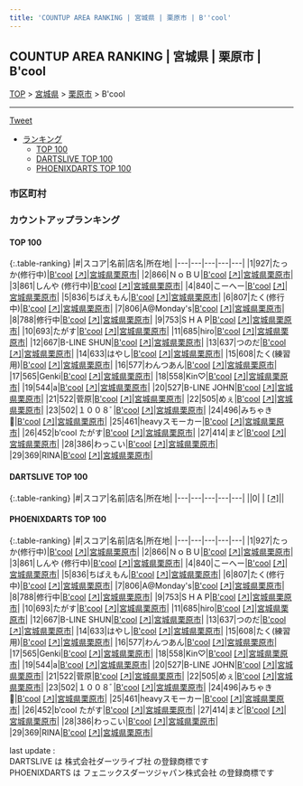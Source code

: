```yaml
---
title: 'COUNTUP AREA RANKING | 宮城県 | 栗原市 | B''cool'
---
```

## COUNTUP AREA RANKING | 宮城県 | 栗原市 | B'cool

[TOP](/darts/rank/) > [宮城県](/darts/rank/宮城県/) > [栗原市](/darts/rank/宮城県/栗原市/) > B'cool

___

<a href="https://twitter.com/share?ref_src=twsrc%5Etfw" data-text="COUNTUP AREA RANKING | 宮城県栗原市B'cool" class="twitter-share-button" data-hashtags="DARTSLIVE,PHOENIXDARTS,darts,ダーツ" data-show-count="false">Tweet</a>

* [ランキング](#カウントアップランキング)
    * [TOP 100](#top-100)
    * [DARTSLIVE TOP 100](#dartslive-top-100)
    * [PHOENIXDARTS TOP 100](#phoenixdarts-top-100)

### 市区町村

<ul>

</ul>

### カウントアップランキング

#### TOP 100



{:.table-ranking}
|#|スコア|名前|店名|所在地|
|---|---|---|---|---|
|1|927|<span class="rank-name-pd">たっか(修行中)</span>|<a href="/darts/rank/shops/9002.html">B'cool</a> <a href="https://vs.phoenixdarts.com/jp/shop/shopDetailInfo/s_9002?s_seq=9002">[↗]</a>|<a href="/darts/rank/宮城県/栗原市">宮城県栗原市</a>|
|2|866|<span class="rank-name-pd">ＮｏＢＵ</span>|<a href="/darts/rank/shops/9002.html">B'cool</a> <a href="https://vs.phoenixdarts.com/jp/shop/shopDetailInfo/s_9002?s_seq=9002">[↗]</a>|<a href="/darts/rank/宮城県/栗原市">宮城県栗原市</a>|
|3|861|<span class="rank-name-pd">しんや  (修行中)</span>|<a href="/darts/rank/shops/9002.html">B'cool</a> <a href="https://vs.phoenixdarts.com/jp/shop/shopDetailInfo/s_9002?s_seq=9002">[↗]</a>|<a href="/darts/rank/宮城県/栗原市">宮城県栗原市</a>|
|4|840|<span class="rank-name-pd">こーへー</span>|<a href="/darts/rank/shops/9002.html">B'cool</a> <a href="https://vs.phoenixdarts.com/jp/shop/shopDetailInfo/s_9002?s_seq=9002">[↗]</a>|<a href="/darts/rank/宮城県/栗原市">宮城県栗原市</a>|
|5|836|<span class="rank-name-pd">ちばえもん</span>|<a href="/darts/rank/shops/9002.html">B'cool</a> <a href="https://vs.phoenixdarts.com/jp/shop/shopDetailInfo/s_9002?s_seq=9002">[↗]</a>|<a href="/darts/rank/宮城県/栗原市">宮城県栗原市</a>|
|6|807|<span class="rank-name-pd">たく(修行中)</span>|<a href="/darts/rank/shops/9002.html">B'cool</a> <a href="https://vs.phoenixdarts.com/jp/shop/shopDetailInfo/s_9002?s_seq=9002">[↗]</a>|<a href="/darts/rank/宮城県/栗原市">宮城県栗原市</a>|
|7|806|<span class="rank-name-pd">A@Monday&#x27;s</span>|<a href="/darts/rank/shops/9002.html">B'cool</a> <a href="https://vs.phoenixdarts.com/jp/shop/shopDetailInfo/s_9002?s_seq=9002">[↗]</a>|<a href="/darts/rank/宮城県/栗原市">宮城県栗原市</a>|
|8|788|<span class="rank-name-pd">修行中</span>|<a href="/darts/rank/shops/9002.html">B'cool</a> <a href="https://vs.phoenixdarts.com/jp/shop/shopDetailInfo/s_9002?s_seq=9002">[↗]</a>|<a href="/darts/rank/宮城県/栗原市">宮城県栗原市</a>|
|9|753|<span class="rank-name-pd">S H A P</span>|<a href="/darts/rank/shops/9002.html">B'cool</a> <a href="https://vs.phoenixdarts.com/jp/shop/shopDetailInfo/s_9002?s_seq=9002">[↗]</a>|<a href="/darts/rank/宮城県/栗原市">宮城県栗原市</a>|
|10|693|<span class="rank-name-pd">たがす</span>|<a href="/darts/rank/shops/9002.html">B'cool</a> <a href="https://vs.phoenixdarts.com/jp/shop/shopDetailInfo/s_9002?s_seq=9002">[↗]</a>|<a href="/darts/rank/宮城県/栗原市">宮城県栗原市</a>|
|11|685|<span class="rank-name-pd">hiro</span>|<a href="/darts/rank/shops/9002.html">B'cool</a> <a href="https://vs.phoenixdarts.com/jp/shop/shopDetailInfo/s_9002?s_seq=9002">[↗]</a>|<a href="/darts/rank/宮城県/栗原市">宮城県栗原市</a>|
|12|667|<span class="rank-name-pd">B-LINE SHUN</span>|<a href="/darts/rank/shops/9002.html">B'cool</a> <a href="https://vs.phoenixdarts.com/jp/shop/shopDetailInfo/s_9002?s_seq=9002">[↗]</a>|<a href="/darts/rank/宮城県/栗原市">宮城県栗原市</a>|
|13|637|<span class="rank-name-pd">つのだ</span>|<a href="/darts/rank/shops/9002.html">B'cool</a> <a href="https://vs.phoenixdarts.com/jp/shop/shopDetailInfo/s_9002?s_seq=9002">[↗]</a>|<a href="/darts/rank/宮城県/栗原市">宮城県栗原市</a>|
|14|633|<span class="rank-name-pd">はやし</span>|<a href="/darts/rank/shops/9002.html">B'cool</a> <a href="https://vs.phoenixdarts.com/jp/shop/shopDetailInfo/s_9002?s_seq=9002">[↗]</a>|<a href="/darts/rank/宮城県/栗原市">宮城県栗原市</a>|
|15|608|<span class="rank-name-pd">たく(練習用)</span>|<a href="/darts/rank/shops/9002.html">B'cool</a> <a href="https://vs.phoenixdarts.com/jp/shop/shopDetailInfo/s_9002?s_seq=9002">[↗]</a>|<a href="/darts/rank/宮城県/栗原市">宮城県栗原市</a>|
|16|577|<span class="rank-name-pd">わんつあん</span>|<a href="/darts/rank/shops/9002.html">B'cool</a> <a href="https://vs.phoenixdarts.com/jp/shop/shopDetailInfo/s_9002?s_seq=9002">[↗]</a>|<a href="/darts/rank/宮城県/栗原市">宮城県栗原市</a>|
|17|565|<span class="rank-name-pd">Genki</span>|<a href="/darts/rank/shops/9002.html">B'cool</a> <a href="https://vs.phoenixdarts.com/jp/shop/shopDetailInfo/s_9002?s_seq=9002">[↗]</a>|<a href="/darts/rank/宮城県/栗原市">宮城県栗原市</a>|
|18|558|<span class="rank-name-pd">Kin♡</span>|<a href="/darts/rank/shops/9002.html">B'cool</a> <a href="https://vs.phoenixdarts.com/jp/shop/shopDetailInfo/s_9002?s_seq=9002">[↗]</a>|<a href="/darts/rank/宮城県/栗原市">宮城県栗原市</a>|
|19|544|<span class="rank-name-pd">a</span>|<a href="/darts/rank/shops/9002.html">B'cool</a> <a href="https://vs.phoenixdarts.com/jp/shop/shopDetailInfo/s_9002?s_seq=9002">[↗]</a>|<a href="/darts/rank/宮城県/栗原市">宮城県栗原市</a>|
|20|527|<span class="rank-name-pd">B-LINE JOHN</span>|<a href="/darts/rank/shops/9002.html">B'cool</a> <a href="https://vs.phoenixdarts.com/jp/shop/shopDetailInfo/s_9002?s_seq=9002">[↗]</a>|<a href="/darts/rank/宮城県/栗原市">宮城県栗原市</a>|
|21|522|<span class="rank-name-pd">菅原</span>|<a href="/darts/rank/shops/9002.html">B'cool</a> <a href="https://vs.phoenixdarts.com/jp/shop/shopDetailInfo/s_9002?s_seq=9002">[↗]</a>|<a href="/darts/rank/宮城県/栗原市">宮城県栗原市</a>|
|22|505|<span class="rank-name-pd">めぇ</span>|<a href="/darts/rank/shops/9002.html">B'cool</a> <a href="https://vs.phoenixdarts.com/jp/shop/shopDetailInfo/s_9002?s_seq=9002">[↗]</a>|<a href="/darts/rank/宮城県/栗原市">宮城県栗原市</a>|
|23|502|<span class="rank-name-pd">１００８ﾞ</span>|<a href="/darts/rank/shops/9002.html">B'cool</a> <a href="https://vs.phoenixdarts.com/jp/shop/shopDetailInfo/s_9002?s_seq=9002">[↗]</a>|<a href="/darts/rank/宮城県/栗原市">宮城県栗原市</a>|
|24|496|<span class="rank-name-pd">みちゃき🫶</span>|<a href="/darts/rank/shops/9002.html">B'cool</a> <a href="https://vs.phoenixdarts.com/jp/shop/shopDetailInfo/s_9002?s_seq=9002">[↗]</a>|<a href="/darts/rank/宮城県/栗原市">宮城県栗原市</a>|
|25|461|<span class="rank-name-pd">heavyスモーカー</span>|<a href="/darts/rank/shops/9002.html">B'cool</a> <a href="https://vs.phoenixdarts.com/jp/shop/shopDetailInfo/s_9002?s_seq=9002">[↗]</a>|<a href="/darts/rank/宮城県/栗原市">宮城県栗原市</a>|
|26|452|<span class="rank-name-pd">b′cool たがす</span>|<a href="/darts/rank/shops/9002.html">B'cool</a> <a href="https://vs.phoenixdarts.com/jp/shop/shopDetailInfo/s_9002?s_seq=9002">[↗]</a>|<a href="/darts/rank/宮城県/栗原市">宮城県栗原市</a>|
|27|414|<span class="rank-name-pd">まど</span>|<a href="/darts/rank/shops/9002.html">B'cool</a> <a href="https://vs.phoenixdarts.com/jp/shop/shopDetailInfo/s_9002?s_seq=9002">[↗]</a>|<a href="/darts/rank/宮城県/栗原市">宮城県栗原市</a>|
|28|386|<span class="rank-name-pd">わっこい</span>|<a href="/darts/rank/shops/9002.html">B'cool</a> <a href="https://vs.phoenixdarts.com/jp/shop/shopDetailInfo/s_9002?s_seq=9002">[↗]</a>|<a href="/darts/rank/宮城県/栗原市">宮城県栗原市</a>|
|29|369|<span class="rank-name-pd">RINA</span>|<a href="/darts/rank/shops/9002.html">B'cool</a> <a href="https://vs.phoenixdarts.com/jp/shop/shopDetailInfo/s_9002?s_seq=9002">[↗]</a>|<a href="/darts/rank/宮城県/栗原市">宮城県栗原市</a>|


#### DARTSLIVE TOP 100



{:.table-ranking}
|#|スコア|名前|店名|所在地|
|---|---|---|---|---|
||0|<span class="rank-name-dl"> </span>|<a href="/darts/rank/shops/.html"></a> <a href="">[↗]</a>|<a href="/darts/rank//"></a>|


#### PHOENIXDARTS TOP 100



{:.table-ranking}
|#|スコア|名前|店名|所在地|
|---|---|---|---|---|
|1|927|<span class="rank-name-pd">たっか(修行中)</span>|<a href="/darts/rank/shops/9002.html">B'cool</a> <a href="https://vs.phoenixdarts.com/jp/shop/shopDetailInfo/s_9002?s_seq=9002">[↗]</a>|<a href="/darts/rank/宮城県/栗原市">宮城県栗原市</a>|
|2|866|<span class="rank-name-pd">ＮｏＢＵ</span>|<a href="/darts/rank/shops/9002.html">B'cool</a> <a href="https://vs.phoenixdarts.com/jp/shop/shopDetailInfo/s_9002?s_seq=9002">[↗]</a>|<a href="/darts/rank/宮城県/栗原市">宮城県栗原市</a>|
|3|861|<span class="rank-name-pd">しんや  (修行中)</span>|<a href="/darts/rank/shops/9002.html">B'cool</a> <a href="https://vs.phoenixdarts.com/jp/shop/shopDetailInfo/s_9002?s_seq=9002">[↗]</a>|<a href="/darts/rank/宮城県/栗原市">宮城県栗原市</a>|
|4|840|<span class="rank-name-pd">こーへー</span>|<a href="/darts/rank/shops/9002.html">B'cool</a> <a href="https://vs.phoenixdarts.com/jp/shop/shopDetailInfo/s_9002?s_seq=9002">[↗]</a>|<a href="/darts/rank/宮城県/栗原市">宮城県栗原市</a>|
|5|836|<span class="rank-name-pd">ちばえもん</span>|<a href="/darts/rank/shops/9002.html">B'cool</a> <a href="https://vs.phoenixdarts.com/jp/shop/shopDetailInfo/s_9002?s_seq=9002">[↗]</a>|<a href="/darts/rank/宮城県/栗原市">宮城県栗原市</a>|
|6|807|<span class="rank-name-pd">たく(修行中)</span>|<a href="/darts/rank/shops/9002.html">B'cool</a> <a href="https://vs.phoenixdarts.com/jp/shop/shopDetailInfo/s_9002?s_seq=9002">[↗]</a>|<a href="/darts/rank/宮城県/栗原市">宮城県栗原市</a>|
|7|806|<span class="rank-name-pd">A@Monday&#x27;s</span>|<a href="/darts/rank/shops/9002.html">B'cool</a> <a href="https://vs.phoenixdarts.com/jp/shop/shopDetailInfo/s_9002?s_seq=9002">[↗]</a>|<a href="/darts/rank/宮城県/栗原市">宮城県栗原市</a>|
|8|788|<span class="rank-name-pd">修行中</span>|<a href="/darts/rank/shops/9002.html">B'cool</a> <a href="https://vs.phoenixdarts.com/jp/shop/shopDetailInfo/s_9002?s_seq=9002">[↗]</a>|<a href="/darts/rank/宮城県/栗原市">宮城県栗原市</a>|
|9|753|<span class="rank-name-pd">S H A P</span>|<a href="/darts/rank/shops/9002.html">B'cool</a> <a href="https://vs.phoenixdarts.com/jp/shop/shopDetailInfo/s_9002?s_seq=9002">[↗]</a>|<a href="/darts/rank/宮城県/栗原市">宮城県栗原市</a>|
|10|693|<span class="rank-name-pd">たがす</span>|<a href="/darts/rank/shops/9002.html">B'cool</a> <a href="https://vs.phoenixdarts.com/jp/shop/shopDetailInfo/s_9002?s_seq=9002">[↗]</a>|<a href="/darts/rank/宮城県/栗原市">宮城県栗原市</a>|
|11|685|<span class="rank-name-pd">hiro</span>|<a href="/darts/rank/shops/9002.html">B'cool</a> <a href="https://vs.phoenixdarts.com/jp/shop/shopDetailInfo/s_9002?s_seq=9002">[↗]</a>|<a href="/darts/rank/宮城県/栗原市">宮城県栗原市</a>|
|12|667|<span class="rank-name-pd">B-LINE SHUN</span>|<a href="/darts/rank/shops/9002.html">B'cool</a> <a href="https://vs.phoenixdarts.com/jp/shop/shopDetailInfo/s_9002?s_seq=9002">[↗]</a>|<a href="/darts/rank/宮城県/栗原市">宮城県栗原市</a>|
|13|637|<span class="rank-name-pd">つのだ</span>|<a href="/darts/rank/shops/9002.html">B'cool</a> <a href="https://vs.phoenixdarts.com/jp/shop/shopDetailInfo/s_9002?s_seq=9002">[↗]</a>|<a href="/darts/rank/宮城県/栗原市">宮城県栗原市</a>|
|14|633|<span class="rank-name-pd">はやし</span>|<a href="/darts/rank/shops/9002.html">B'cool</a> <a href="https://vs.phoenixdarts.com/jp/shop/shopDetailInfo/s_9002?s_seq=9002">[↗]</a>|<a href="/darts/rank/宮城県/栗原市">宮城県栗原市</a>|
|15|608|<span class="rank-name-pd">たく(練習用)</span>|<a href="/darts/rank/shops/9002.html">B'cool</a> <a href="https://vs.phoenixdarts.com/jp/shop/shopDetailInfo/s_9002?s_seq=9002">[↗]</a>|<a href="/darts/rank/宮城県/栗原市">宮城県栗原市</a>|
|16|577|<span class="rank-name-pd">わんつあん</span>|<a href="/darts/rank/shops/9002.html">B'cool</a> <a href="https://vs.phoenixdarts.com/jp/shop/shopDetailInfo/s_9002?s_seq=9002">[↗]</a>|<a href="/darts/rank/宮城県/栗原市">宮城県栗原市</a>|
|17|565|<span class="rank-name-pd">Genki</span>|<a href="/darts/rank/shops/9002.html">B'cool</a> <a href="https://vs.phoenixdarts.com/jp/shop/shopDetailInfo/s_9002?s_seq=9002">[↗]</a>|<a href="/darts/rank/宮城県/栗原市">宮城県栗原市</a>|
|18|558|<span class="rank-name-pd">Kin♡</span>|<a href="/darts/rank/shops/9002.html">B'cool</a> <a href="https://vs.phoenixdarts.com/jp/shop/shopDetailInfo/s_9002?s_seq=9002">[↗]</a>|<a href="/darts/rank/宮城県/栗原市">宮城県栗原市</a>|
|19|544|<span class="rank-name-pd">a</span>|<a href="/darts/rank/shops/9002.html">B'cool</a> <a href="https://vs.phoenixdarts.com/jp/shop/shopDetailInfo/s_9002?s_seq=9002">[↗]</a>|<a href="/darts/rank/宮城県/栗原市">宮城県栗原市</a>|
|20|527|<span class="rank-name-pd">B-LINE JOHN</span>|<a href="/darts/rank/shops/9002.html">B'cool</a> <a href="https://vs.phoenixdarts.com/jp/shop/shopDetailInfo/s_9002?s_seq=9002">[↗]</a>|<a href="/darts/rank/宮城県/栗原市">宮城県栗原市</a>|
|21|522|<span class="rank-name-pd">菅原</span>|<a href="/darts/rank/shops/9002.html">B'cool</a> <a href="https://vs.phoenixdarts.com/jp/shop/shopDetailInfo/s_9002?s_seq=9002">[↗]</a>|<a href="/darts/rank/宮城県/栗原市">宮城県栗原市</a>|
|22|505|<span class="rank-name-pd">めぇ</span>|<a href="/darts/rank/shops/9002.html">B'cool</a> <a href="https://vs.phoenixdarts.com/jp/shop/shopDetailInfo/s_9002?s_seq=9002">[↗]</a>|<a href="/darts/rank/宮城県/栗原市">宮城県栗原市</a>|
|23|502|<span class="rank-name-pd">１００８ﾞ</span>|<a href="/darts/rank/shops/9002.html">B'cool</a> <a href="https://vs.phoenixdarts.com/jp/shop/shopDetailInfo/s_9002?s_seq=9002">[↗]</a>|<a href="/darts/rank/宮城県/栗原市">宮城県栗原市</a>|
|24|496|<span class="rank-name-pd">みちゃき🫶</span>|<a href="/darts/rank/shops/9002.html">B'cool</a> <a href="https://vs.phoenixdarts.com/jp/shop/shopDetailInfo/s_9002?s_seq=9002">[↗]</a>|<a href="/darts/rank/宮城県/栗原市">宮城県栗原市</a>|
|25|461|<span class="rank-name-pd">heavyスモーカー</span>|<a href="/darts/rank/shops/9002.html">B'cool</a> <a href="https://vs.phoenixdarts.com/jp/shop/shopDetailInfo/s_9002?s_seq=9002">[↗]</a>|<a href="/darts/rank/宮城県/栗原市">宮城県栗原市</a>|
|26|452|<span class="rank-name-pd">b′cool たがす</span>|<a href="/darts/rank/shops/9002.html">B'cool</a> <a href="https://vs.phoenixdarts.com/jp/shop/shopDetailInfo/s_9002?s_seq=9002">[↗]</a>|<a href="/darts/rank/宮城県/栗原市">宮城県栗原市</a>|
|27|414|<span class="rank-name-pd">まど</span>|<a href="/darts/rank/shops/9002.html">B'cool</a> <a href="https://vs.phoenixdarts.com/jp/shop/shopDetailInfo/s_9002?s_seq=9002">[↗]</a>|<a href="/darts/rank/宮城県/栗原市">宮城県栗原市</a>|
|28|386|<span class="rank-name-pd">わっこい</span>|<a href="/darts/rank/shops/9002.html">B'cool</a> <a href="https://vs.phoenixdarts.com/jp/shop/shopDetailInfo/s_9002?s_seq=9002">[↗]</a>|<a href="/darts/rank/宮城県/栗原市">宮城県栗原市</a>|
|29|369|<span class="rank-name-pd">RINA</span>|<a href="/darts/rank/shops/9002.html">B'cool</a> <a href="https://vs.phoenixdarts.com/jp/shop/shopDetailInfo/s_9002?s_seq=9002">[↗]</a>|<a href="/darts/rank/宮城県/栗原市">宮城県栗原市</a>|


<div class="footer border-top border-gray-light mt-5 pt-3 text-right text-gray">
    last update : <span style="font-weight: italic" id="foot_last_modified"></span><br />
    DARTSLIVE は 株式会社ダーツライブ社 の登録商標です<br />
    PHOENIXDARTS は フェニックスダーツジャパン株式会社 の登録商標です<br />
</div>

<script src="https://cdnjs.cloudflare.com/ajax/libs/jquery.tablesorter/2.31.3/js/jquery.tablesorter.min.js" integrity="sha512-qzgd5cYSZcosqpzpn7zF2ZId8f/8CHmFKZ8j7mU4OUXTNRd5g+ZHBPsgKEwoqxCtdQvExE5LprwwPAgoicguNg==" crossorigin="anonymous" referrerpolicy="no-referrer"></script>
<link rel="stylesheet" href="https://cdnjs.cloudflare.com/ajax/libs/jquery.tablesorter/2.31.3/css/theme.default.min.css" integrity="sha512-wghhOJkjQX0Lh3NSWvNKeZ0ZpNn+SPVXX1Qyc9OCaogADktxrBiBdKGDoqVUOyhStvMBmJQ8ZdMHiR3wuEq8+w==" crossorigin="anonymous" referrerpolicy="no-referrer" />
<script>
$(function() {
    $(".table-ranking").tablesorter({sortList:[[0, 0]]});
    $("#foot_last_modified").text(formatDate(new Date(document.lastModified), 'yyyy-MM-dd HH:mm:ss'));
});
</script>

<script async src="https://platform.twitter.com/widgets.js" charset="utf-8"></script>